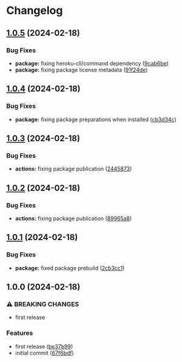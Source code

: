 # Changelog

## [1.0.5](https://github.com/lancedikson/heroku-env-lookup/compare/v1.0.4...v1.0.5) (2024-02-18)


### Bug Fixes

* **package:** fixing heroku-cli/command dependency ([9cab6be](https://github.com/lancedikson/heroku-env-lookup/commit/9cab6bebd1aa1b5b480e11db75d087c7cffd8794))
* **package:** fixing package license metadata ([91f24de](https://github.com/lancedikson/heroku-env-lookup/commit/91f24de8b697b5b084d685f78567baff7ba8e939))

## [1.0.4](https://github.com/lancedikson/heroku-env-lookup/compare/v1.0.3...v1.0.4) (2024-02-18)


### Bug Fixes

* **package:** fixing package preparations when installed ([cb3d34c](https://github.com/lancedikson/heroku-env-lookup/commit/cb3d34c5e7b27719b1f5d6a121565aa0668bc22f))

## [1.0.3](https://github.com/lancedikson/heroku-env-lookup/compare/v1.0.2...v1.0.3) (2024-02-18)


### Bug Fixes

* **actions:** fixing package publication ([2445873](https://github.com/lancedikson/heroku-env-lookup/commit/24458736c8497ebfedf9689c4992138158a9945b))

## [1.0.2](https://github.com/lancedikson/heroku-env-lookup/compare/v1.0.1...v1.0.2) (2024-02-18)


### Bug Fixes

* **actions:** fixing package publication ([89965a8](https://github.com/lancedikson/heroku-env-lookup/commit/89965a8a6ba1b623957098b63716bae5b18bfd24))

## [1.0.1](https://github.com/lancedikson/heroku-env-lookup/compare/v1.0.0...v1.0.1) (2024-02-18)


### Bug Fixes

* **package:** fixed package prebuild ([2cb3cc1](https://github.com/lancedikson/heroku-env-lookup/commit/2cb3cc1368ba0d39c59ebe9c940e30e9594c619c))

## 1.0.0 (2024-02-18)


### ⚠ BREAKING CHANGES

* first release

### Features

* first release ([be37b99](https://github.com/lancedikson/heroku-env-lookup/commit/be37b991d86779c0988883ffcf85ffcc9736592b))
* initial commit ([67f6bdf](https://github.com/lancedikson/heroku-env-lookup/commit/67f6bdf82124528d34247fe8574ca7d9c6d141bc))
